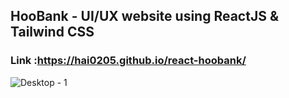 ## HooBank - UI/UX website using ReactJS & Tailwind CSS
### Link :https://hai0205.github.io/react-hoobank/
![Desktop - 1](https://user-images.githubusercontent.com/88571681/200244630-ae9d297e-5fee-4954-9383-dbbde6094c03.png)
